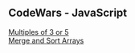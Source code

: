 ## CodeWars - JavaScript

<a href="https://need4swede.github.io/CodeWars-JavaScript/multiples-of-3-or-5/index.html">Multiples of 3 or 5</a><br>
<a href="https://need4swede.github.io/CodeWars-JavaScript/merge-and-sort-arrays/index.html">Merge and Sort Arrays</a><br>

